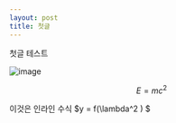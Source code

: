 ```yaml
---
layout: post
title: 첫글
---
```


첫글 테스트 

![image](https://cloud.githubusercontent.com/assets/22187245/18504665/706491fc-7a9e-11e6-8306-0d5e62ccde92.png)

$$
E = mc^2
$$

이것은 인라인 수식 $y = f(\lambda^2 ) $
